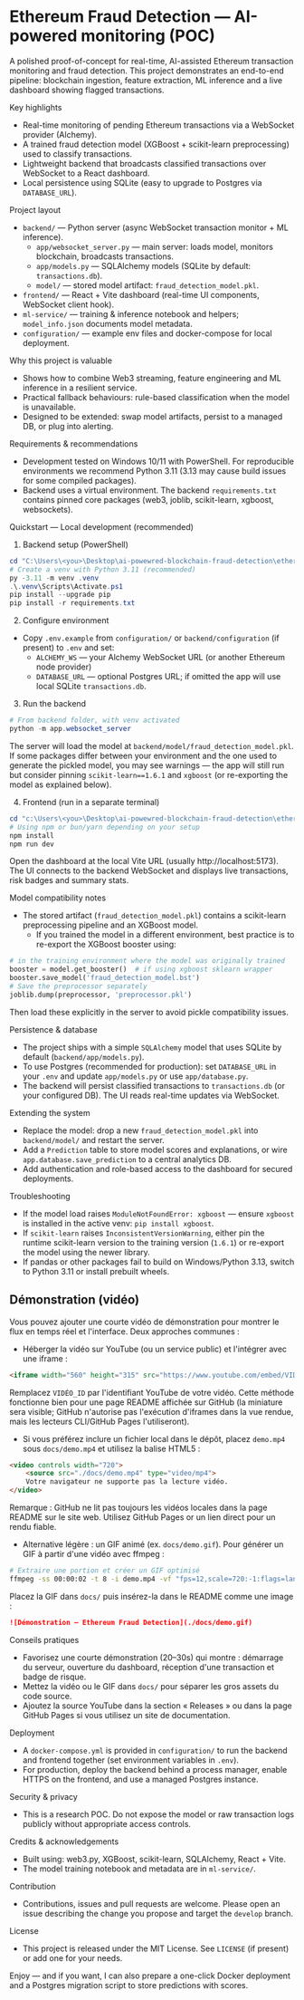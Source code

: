 # Ethereum Fraud Detection — AI-powered monitoring (POC)

A polished proof-of-concept for real-time, AI-assisted Ethereum transaction monitoring and fraud detection.
This project demonstrates an end-to-end pipeline: blockchain ingestion, feature extraction, ML inference
and a live dashboard showing flagged transactions.

Key highlights
- Real-time monitoring of pending Ethereum transactions via a WebSocket provider (Alchemy).
- A trained fraud detection model (XGBoost + scikit-learn preprocessing) used to classify transactions.
- Lightweight backend that broadcasts classified transactions over WebSocket to a React dashboard.
- Local persistence using SQLite (easy to upgrade to Postgres via `DATABASE_URL`).

Project layout
- `backend/` — Python server (async WebSocket transaction monitor + ML inference).
	- `app/websocket_server.py` — main server: loads model, monitors blockchain, broadcasts transactions.
	- `app/models.py` — SQLAlchemy models (SQLite by default: `transactions.db`).
	- `model/` — stored model artifact: `fraud_detection_model.pkl`.
- `frontend/` — React + Vite dashboard (real-time UI components, WebSocket client hook).
- `ml-service/` — training & inference notebook and helpers; `model_info.json` documents model metadata.
- `configuration/` — example env files and docker-compose for local deployment.

Why this project is valuable
- Shows how to combine Web3 streaming, feature engineering and ML inference in a resilient service.
- Practical fallback behaviours: rule-based classification when the model is unavailable.
- Designed to be extended: swap model artifacts, persist to a managed DB, or plug into alerting.

Requirements & recommendations
- Development tested on Windows 10/11 with PowerShell. For reproducible environments we recommend Python 3.11 (3.13 may cause build issues for some compiled packages).
- Backend uses a virtual environment. The backend `requirements.txt` contains pinned core packages (web3, joblib, scikit-learn, xgboost, websockets).

Quickstart — Local development (recommended)

1) Backend setup (PowerShell)

```powershell
cd "C:\Users\<you>\Desktop\ai-powewred-blockchain-fraud-detection\ethereum-fraud-detection\backend"
# Create a venv with Python 3.11 (recommended)
py -3.11 -m venv .venv
.\.venv\Scripts\Activate.ps1
pip install --upgrade pip
pip install -r requirements.txt
```

2) Configure environment
- Copy `.env.example` from `configuration/` or `backend/configuration` (if present) to `.env` and set:
	- `ALCHEMY_WS` — your Alchemy WebSocket URL (or another Ethereum node provider)
	- `DATABASE_URL` — optional Postgres URL; if omitted the app will use local SQLite `transactions.db`.

3) Run the backend

```powershell
# From backend folder, with venv activated
python -m app.websocket_server
```

The server will load the model at `backend/model/fraud_detection_model.pkl`. If some packages differ
between your environment and the one used to generate the pickled model, you may see warnings — the app
will still run but consider pinning `scikit-learn==1.6.1` and `xgboost` (or re-exporting the model as explained below).

4) Frontend (run in a separate terminal)

```powershell
cd "c:\Users\<you>\Desktop\ai-powewred-blockchain-fraud-detection\ethereum-fraud-detection\frontend"
# Using npm or bun/yarn depending on your setup
npm install
npm run dev
```

Open the dashboard at the local Vite URL (usually http://localhost:5173). The UI connects to the backend WebSocket
and displays live transactions, risk badges and summary stats.

Model compatibility notes
- The stored artifact (`fraud_detection_model.pkl`) contains a scikit-learn preprocessing pipeline and an XGBoost model.
	- If you trained the model in a different environment, best practice is to re-export the XGBoost booster using:

```python
# in the training environment where the model was originally trained
booster = model.get_booster()  # if using xgboost sklearn wrapper
booster.save_model('fraud_detection_model.bst')
# Save the preprocessor separately
joblib.dump(preprocessor, 'preprocessor.pkl')
```

Then load these explicitly in the server to avoid pickle compatibility issues.

Persistence & database
- The project ships with a simple `SQLAlchemy` model that uses SQLite by default (`backend/app/models.py`).
- To use Postgres (recommended for production): set `DATABASE_URL` in your `.env` and update `app/models.py` or use `app/database.py`.
- The backend will persist classified transactions to `transactions.db` (or your configured DB). The UI reads real-time updates via WebSocket.

Extending the system
- Replace the model: drop a new `fraud_detection_model.pkl` into `backend/model/` and restart the server.
- Add a `Prediction` table to store model scores and explanations, or wire `app.database.save_prediction` to a central analytics DB.
- Add authentication and role-based access to the dashboard for secured deployments.

Troubleshooting
- If the model load raises `ModuleNotFoundError: xgboost` — ensure `xgboost` is installed in the active venv: `pip install xgboost`.
- If `scikit-learn` raises `InconsistentVersionWarning`, either pin the runtime scikit-learn version to the training version (`1.6.1`) or re-export the model using the newer library.
- If pandas or other packages fail to build on Windows/Python 3.13, switch to Python 3.11 or install prebuilt wheels.

## Démonstration (vidéo)

Vous pouvez ajouter une courte vidéo de démonstration pour montrer le flux en temps réel et l'interface. Deux approches communes :

- Héberger la vidéo sur YouTube (ou un service public) et l'intégrer avec une iframe :

```md
<iframe width="560" height="315" src="https://www.youtube.com/embed/VIDÉO_ID" title="Démonstration — Ethereum Fraud Detection" frameborder="0" allowfullscreen></iframe>
```

Remplacez `VIDÉO_ID` par l'identifiant YouTube de votre vidéo. Cette méthode fonctionne bien pour une page README affichée sur GitHub (la miniature sera visible; GitHub n'autorise pas l'exécution d'iframes dans la vue rendue, mais les lecteurs CLI/GitHub Pages l'utiliseront).

- Si vous préférez inclure un fichier local dans le dépôt, placez `demo.mp4` sous `docs/demo.mp4` et utilisez la balise HTML5 :

```md
<video controls width="720">
	<source src="./docs/demo.mp4" type="video/mp4">
	Votre navigateur ne supporte pas la lecture vidéo.
</video>
```

Remarque : GitHub ne lit pas toujours les vidéos locales dans la page README sur le site web. Utilisez GitHub Pages or un lien direct pour un rendu fiable.

- Alternative légère : un GIF animé (ex. `docs/demo.gif`). Pour générer un GIF à partir d'une vidéo avec ffmpeg :

```bash
# Extraire une portion et créer un GIF optimisé
ffmpeg -ss 00:00:02 -t 8 -i demo.mp4 -vf "fps=12,scale=720:-1:flags=lanczos" -loop 0 docs/demo.gif
```

Placez la GIF dans `docs/` puis insérez-la dans le README comme une image :

```md
![Démonstration — Ethereum Fraud Detection](./docs/demo.gif)
```

Conseils pratiques
- Favorisez une courte démonstration (20–30s) qui montre : démarrage du serveur, ouverture du dashboard, réception d'une transaction et badge de risque.
- Mettez la vidéo ou le GIF dans `docs/` pour séparer les gros assets du code source.
- Ajoutez la source YouTube dans la section « Releases » ou dans la page GitHub Pages si vous utilisez un site de documentation.

Deployment
- A `docker-compose.yml` is provided in `configuration/` to run the backend and frontend together (set environment variables in `.env`).
- For production, deploy the backend behind a process manager, enable HTTPS on the frontend, and use a managed Postgres instance.

Security & privacy
- This is a research POC. Do not expose the model or raw transaction logs publicly without appropriate access controls.

Credits & acknowledgements
- Built using: web3.py, XGBoost, scikit-learn, SQLAlchemy, React + Vite.
- The model training notebook and metadata are in `ml-service/`.

Contribution
- Contributions, issues and pull requests are welcome. Please open an issue describing the change you propose and target the `develop` branch.

License
- This project is released under the MIT License. See `LICENSE` (if present) or add one for your needs.

Enjoy — and if you want, I can also prepare a one-click Docker deployment and a Postgres migration script to store predictions with scores.
